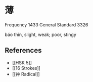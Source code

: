 # 薄
Frequency 1433
General Standard 3326

báo
thin, slight, weak; poor, stingy

## References
- [[HSK 5]]
- [[16 Strokes]]
- [[艸 Radical]]